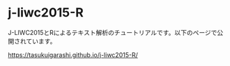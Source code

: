 # j-liwc2015-R
J-LIWC2015とRによるテキスト解析のチュートリアルです。以下のページで公開されています。

https://tasukuigarashi.github.io/j-liwc2015-R/
